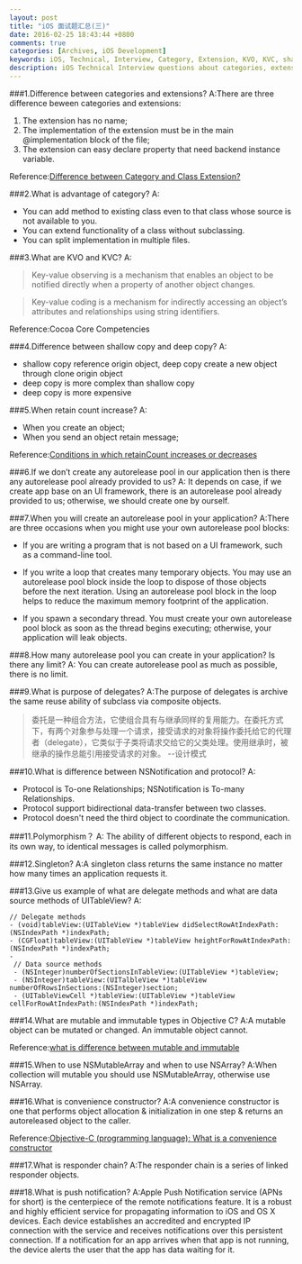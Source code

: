 ```yaml
---
layout: post
title: "iOS 面试题汇总(三)"
date: 2016-02-25 18:43:44 +0800
comments: true
categories: [Archives, iOS Development]
keywords: iOS, Technical, Interview, Category, Extension, KVO, KVC, shallow copy, deep copy
description: iOS Technical Interview questions about categories, extension, KVO, KVC, shallow copy, deep copy and so on.
---
```


###1.Difference between categories and extensions?
A:There are three difference beween categories and extensions:

1. The extension has no name;
2. The implementation of the extension must be in the main @implementation block of the file;
3. The extension can easy declare property that need backend instance variable.

Reference:[Difference between Category and Class Extension?](http://stackoverflow.com/questions/3499704/difference-between-category-and-class-extension)

###2.What is advantage of category?
A:

* You can add method to existing class even to that class whose source is not available to you. 
* You can extend functionality of a class without subclassing. 
* You can split implementation in multiple files. 

###3.What are KVO and KVC?
A:
> Key-value observing is a mechanism that enables an object to be notified directly when a property of another object changes.  

> Key-value coding is a mechanism for indirectly accessing an object’s attributes and relationships using string identifiers. 

Reference:Cocoa Core Competencies
<!-- more -->
###4.Difference between shallow copy and deep copy?
A:

* shallow copy reference origin object, deep copy create a new object through clone origin object
* deep copy is more complex than shallow copy
* deep copy is more expensive

###5.When retain count increase?
A:

* When you create an object;
* When you send an object retain message;

Reference:[Conditions in which retainCount increases or decreases](http://stackoverflow.com/questions/4254346/conditions-in-which-retaincount-increases-or-decreases)

###6.If we don’t create any autorelease pool in our application then is there any autorelease pool already provided to us?
A: It depends on case, if we create app base on an UI framework, there is an autorelease pool already provided to us; otherwise, we should create one by ourself.

###7.When you will create an autorelease pool in your application?
A:There are three occasions when you might use your own autorelease pool blocks:

* If you are writing a program that is not based on a UI framework, such as a command-line tool.
* If you write a loop that creates many temporary objects.
You may use an autorelease pool block inside the loop to dispose of those objects   before the next iteration. Using an autorelease pool block in the loop helps to  reduce the maximum memory footprint of the application.

* If you spawn a secondary thread.
You must create your own autorelease pool block as soon as the thread begins executing; otherwise, your application will leak objects.

###8.How many autorelease pool you can create in your application? Is there any limit?
A: You can create autorelease pool as much as possible, there is no limit.

###9.What is purpose of delegates?
A:The purpose of delegates is archive the same reuse ability of subclass via composite objects.

>委托是一种组合方法，它使组合具有与继承同样的复用能力。在委托方式下，有两个对象参与处理一个请求，接受请求的对象将操作委托给它的代理者（delegate），它类似于子类将请求交给它的父类处理。使用继承时，被继承的操作总能引用接受请求的对象。 --设计模式

###10.What is difference between NSNotification and protocol?
A:

* Protocol is To-one Relationships; NSNotification is To-many Relationships.
* Protocol support bidirectional data-transfer between two classes.
* Protocol doesn't need the third object to coordinate the communication.

###11.Polymorphism？
A: The ability of different objects to respond, each in its own way, to identical messages is called polymorphism.

###12.Singleton?
A:A singleton class returns the same instance no matter how many times an application requests it.

###13.Give us example of what are delegate methods and what are data source methods of UITableView?
A:

```objc
// Delegate methods
- (void)tableView:(UITableView *)tableView didSelectRowAtIndexPath:(NSIndexPath *)indexPath;
- (CGFloat)tableView:(UITableView *)tableView heightForRowAtIndexPath:(NSIndexPath *)indexPath;
- 
 // Data source methods
 - (NSInteger)numberOfSectionsInTableView:(UITableView *)tableView;
 - (NSInteger)tableView:(UITalbleView *)tableView numberOfRowsInSections:(NSInteger)section;
 - (UITableViewCell *)tableView:(UITableView *)tableView cellForRowAtIndexPath:(NSIndexPath *)indexPath;

```

###14.What are mutable and immutable types in Objective C?
A:A mutable object can be mutated or changed. An immutable object cannot. 

Reference:[what is difference between mutable and immutable](http://stackoverflow.com/questions/7071096/what-is-difference-between-mutable-and-immutable)

###15.When to use NSMutableArray and when to use NSArray?
A:When collection will mutable you should use NSMutableArray, otherwise use NSArray.

###16.What is convenience constructor?
A:A convenience constructor is one that performs object allocation & initialization in one step & returns an autoreleased object to the caller.

Reference:[Objective-C (programming language): What is a convenience constructor](https://www.quora.com/Objective-C-programming-language/What-is-a-convenience-constructor)

###17.What is responder chain?
A:The responder chain is a series of linked responder objects. 

###18.What is push notification?
A:Apple Push Notification service (APNs for short) is the centerpiece of the remote notifications feature. It is a robust and highly efficient service for propagating information to iOS and OS X devices. Each device establishes an accredited and encrypted IP connection with the service and receives notifications over this persistent connection. If a notification for an app arrives when that app is not running, the device alerts the user that the app has data waiting for it.


